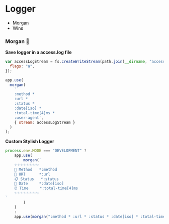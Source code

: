 # Logger

- [Morgan](https://github.com/expressjs/morgan)
- Wins

### Morgan 🥱
**Save logger in a access.log file**

```js
var accessLogStream = fs.createWriteStream(path.join(__dirname, "access.log"), {
  flags: "a",
});

app.use(
  morgan(
    `
    :method * 
    :url * 
    :status *
    :date[iso] *
    :total-time[4]ms *
    :user-agent`,
    { stream: accessLogStream }
  )
);
```

**Custom Stylish Logger**
```js
process.env.MODE === "DEVELOPMENT" ?
    app.use(
        morgan(`
    ✨✨✨✨✨✨✨✨
    🙋 Method   *:method 
    🔗 URl      *:url 
    📋 Status   *:status 
    📅 Date     *:date[iso] 
    ⏰ Time     *:total-time[4]ms 
    ✨✨✨✨✨✨✨✨
`
        )
    )
    :
    app.use(morgan(":method * :url * :status * :date[iso] * :total-time[4]ms"))
```
